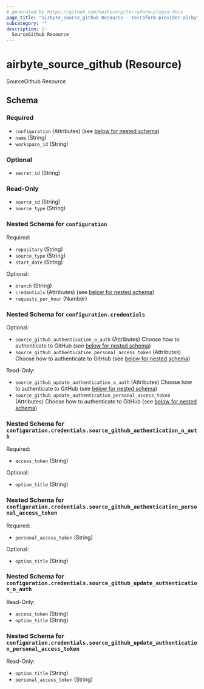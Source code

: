 ```yaml
---
# generated by https://github.com/hashicorp/terraform-plugin-docs
page_title: "airbyte_source_github Resource - terraform-provider-airbyte"
subcategory: ""
description: |-
  SourceGithub Resource
---
```


# airbyte_source_github (Resource)

SourceGithub Resource



<!-- schema generated by tfplugindocs -->
## Schema

### Required

- `configuration` (Attributes) (see [below for nested schema](#nestedatt--configuration))
- `name` (String)
- `workspace_id` (String)

### Optional

- `secret_id` (String)

### Read-Only

- `source_id` (String)
- `source_type` (String)

<a id="nestedatt--configuration"></a>
### Nested Schema for `configuration`

Required:

- `repository` (String)
- `source_type` (String)
- `start_date` (String)

Optional:

- `branch` (String)
- `credentials` (Attributes) (see [below for nested schema](#nestedatt--configuration--credentials))
- `requests_per_hour` (Number)

<a id="nestedatt--configuration--credentials"></a>
### Nested Schema for `configuration.credentials`

Optional:

- `source_github_authentication_o_auth` (Attributes) Choose how to authenticate to GitHub (see [below for nested schema](#nestedatt--configuration--credentials--source_github_authentication_o_auth))
- `source_github_authentication_personal_access_token` (Attributes) Choose how to authenticate to GitHub (see [below for nested schema](#nestedatt--configuration--credentials--source_github_authentication_personal_access_token))

Read-Only:

- `source_github_update_authentication_o_auth` (Attributes) Choose how to authenticate to GitHub (see [below for nested schema](#nestedatt--configuration--credentials--source_github_update_authentication_o_auth))
- `source_github_update_authentication_personal_access_token` (Attributes) Choose how to authenticate to GitHub (see [below for nested schema](#nestedatt--configuration--credentials--source_github_update_authentication_personal_access_token))

<a id="nestedatt--configuration--credentials--source_github_authentication_o_auth"></a>
### Nested Schema for `configuration.credentials.source_github_authentication_o_auth`

Required:

- `access_token` (String)

Optional:

- `option_title` (String)


<a id="nestedatt--configuration--credentials--source_github_authentication_personal_access_token"></a>
### Nested Schema for `configuration.credentials.source_github_authentication_personal_access_token`

Required:

- `personal_access_token` (String)

Optional:

- `option_title` (String)


<a id="nestedatt--configuration--credentials--source_github_update_authentication_o_auth"></a>
### Nested Schema for `configuration.credentials.source_github_update_authentication_o_auth`

Read-Only:

- `access_token` (String)
- `option_title` (String)


<a id="nestedatt--configuration--credentials--source_github_update_authentication_personal_access_token"></a>
### Nested Schema for `configuration.credentials.source_github_update_authentication_personal_access_token`

Read-Only:

- `option_title` (String)
- `personal_access_token` (String)


